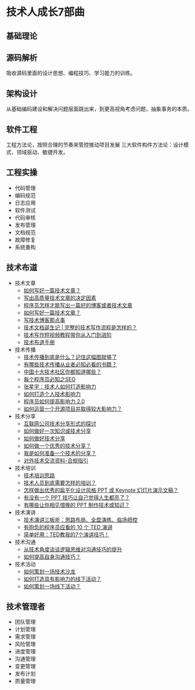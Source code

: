 # 技术人成长7部曲

##  基础理论
##  源码解析

吸收源码里面的设计思想、编程技巧、学习能力的训练。
##  架构设计

从基础编码建设和解决问题层面跳出来，到更高视角考虑问题，抽象事务的本质。
##  软件工程

工程方法论，按照合理的节奏来管控推动项目发展
三大软件构件方法论：设计模式、领域驱动、敏捷开发。

##  工程实操
	
- 代码管理
- 编码规范
- 日志应用
- 软件测试
- 代码审核
- 发布管理
- 文档规范
- 故障修复
- 系统重构

##  技术布道

- 技术文章
	- [如何写好一篇技术文章？](https://blog.csdn.net/eapxuo/article/details/78372442)
	- [写出高质量技术文章的决定因素](https://mp.weixin.qq.com/s?spm=ata.13261165.0.0.318e497dHjBAYV&__biz=MjM5MDE0Mjc4MA==&mid=203927385&idx=1&sn=6dc080d9fb00d5f0191d27878b8163ad&chksm=2f9a570a18edde1cd47f181c125e075724ed91f0d8412e96bc91811b39c08e10206d605cd98c&scene=27#wechat_redirect)
	- [程序员怎样才能写出一篇好的博客或者技术文章](https://www.zhihu.com/question/40716838/answer/88522718)
	- [如何写好一篇技术文章？](https://juejin.im/post/59e86ee76fb9a045257739d4)
	- [写技术博客那点事](https://juejin.im/post/5c4d3585e51d4539f51d9d44)
	- [技术文档诞生记 | 完整的技术写作流程是怎样的？](https://www.jianshu.com/p/d4b99eb70534)
	- [技术写作短视频教程带你从入门到进阶](https://www.jianshu.com/p/af567cd9d156)
	- [技术布道手册](http://developer-evangelism.com/handbook.php)
- 技术传播
	- [技术传播到底是什么？记住这幅图就够了](https://zhuanlan.zhihu.com/p/28924618)
	- [有哪些技术传播从业者必知必看的书籍？](https://www.jianshu.com/p/eae3305f1b15)
	- [中国十大技术社区你都知道哪些？](https://zhuanlan.zhihu.com/p/39217468)
	- [每个程序员必知之SEO](https://www.phodal.com/blog/every-programmer-should-know-how-seo)
	- [张星宇：技术人如何打造影响力](https://www.cnblogs.com/LiLihongqiang/p/7488843.html)
	- [如何打造个人技术影响力](https://juejin.im/entry/59d8adf46fb9a00a5a3228b9)
	- [程序员如何提高影响力 2.0](https://mp.weixin.qq.com/s?__biz=MjM5Mjg4NDMwMA==&mid=403616804&idx=1&sn=e10f81cc6f95899ed9d01c60e4f44c88#rd)
	- [如何运营一个开源项目并取得较大影响力？](https://juejin.im/entry/59bf87806fb9a00a3e304d07)
- 技术分享
	- [互联网公司技术分享形式的探讨](https://juejin.im/entry/5794181b5bbb500063d41df9)
	- [如何做好一次知识或技术分享](https://www.cnblogs.com/ken-io/p/knowledge-or-technology-share-guide.html)
	- [如何做好技术分享](https://blog.csdn.net/wenxueliu/article/details/89484375)
	- [如何做一个优秀的技术分享？](https://www.zhihu.com/question/21799796/answer/19379700)
	- [我是如何准备一个技术的分享？](https://zhuanlan.zhihu.com/p/27400810)
	- [对外技术交流资料-合规指引](https://www.atatech.org/articles/113930)
- 技术培训
	- [技术培训思路](https://blog.csdn.net/ZYD45/article/details/79939353)
	- [技术人员到底需要怎样的培训？](https://blog.csdn.net/zhaoenweiex/article/details/80399573)
	- [怎样做出优秀的扁平化设计风格 PPT 或 Keynote 幻灯片演示文稿？](https://www.zhihu.com/question/21274267/answer/48153925)
	- [有没有一个 PPT 技巧让自己觉得人生都亮了？](https://www.zhihu.com/question/21638597/answer/615840416)
	- [有哪些让你相见恨晚的 PPT 制作技术或知识？](https://www.zhihu.com/question/30018273/answer/93046508)
- 技术演讲
	- [技术演讲三板斧：思路布局、全盘演练、临场把控](https://www.infoq.cn/article/three-axes-of-technical-presentation)
	- [有抱负的程序员应看的 10 个 TED 演讲](https://juejin.im/entry/5624452760b227b7f51c98b0)
	- [简单好用：TED教我的7个演讲技巧！](https://zhuanlan.zhihu.com/p/26857721)
- 技术沟通
	- [从技术角度谈谈逻辑思维对沟通技巧的提升](https://www.jianshu.com/p/54cab41c609f)
	- [如何提高自身沟通技巧？](http://www.360doc.com/content/18/1123/08/21965132_796656366.shtml)
- 技术活动
	- [如何策划一场技术沙龙](https://zhuanlan.zhihu.com/p/21655624)
	- [如何打造具有影响力的线下活动？](https://blog.csdn.net/weixin_34214500/article/details/87779914)
	- [如何策划一场线下活动？](https://www.zhihu.com/question/299430267/answer/608447034)

## 技术管理者

- 团队管理
- 计划管理
- 需求管理
- 风险管理
- 进度管理
- 沟通管理
- 变更管理
- 发布计划
- 质量管理